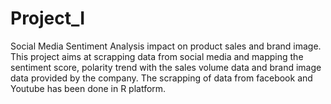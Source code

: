 # Project_I
Social Media Sentiment Analysis impact on product sales and brand image. 
This project aims at scrapping data from social media and mapping the sentiment score, polarity trend with the sales volume data 
and brand image data provided by the company.
The scrapping of data from facebook and Youtube has been done in R platform.
